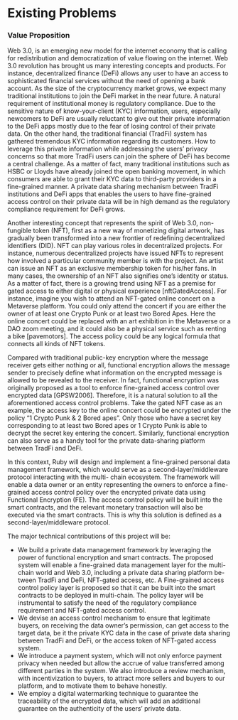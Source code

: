 # Existing Problems

### Value Proposition <a href="#value-proposition" id="value-proposition"></a>

Web 3.0, is an emerging new model for the internet economy that is calling for redistribution and democratization of value flowing on the internet. Web 3.0 revolution has brought us many interesting concepts and products. For instance, decentralized finance (DeFi) allows any user to have an access to sophisticated financial services without the need of opening a bank account. As the size of the cryptocurrency market grows, we expect many traditional institutions to join the DeFi market in the near future. A natural requirement of institutional money is regulatory compliance. Due to the sensitive nature of know-your-client (KYC) information, users, especially newcomers to DeFi are usually reluctant to give out their private information to the DeFi apps mostly due to the fear of losing control of their private data. On the other hand, the traditional financial (TradFi) system has gathered tremendous KYC information regarding its customers. How to leverage this private information while addressing the users’ privacy concerns so that more TradFi users can join the sphere of DeFi has become a central challenge. As a matter of fact, many traditional institutions such as HSBC or Lloyds have already joined the open banking movement, in which consumers are able to grant their KYC data to third-party providers in a fine-grained manner. A private data sharing mechanism between TradFi institutions and DeFi apps that enables the users to have fine-grained access control on their private data will be in high demand as the regulatory compliance requirement for DeFi grows.

Another interesting concept that represents the spirit of Web 3.0, non-fungible token (NFT), first as a new way of monetizing digital artwork, has gradually been transformed into a new frontier of redefining decentralized identifiers (DID). NFT can play various roles in decentralized projects. For instance, numerous decentralized projects have issued NFTs to represent how involved a particular community member is with the project. An artist can issue an NFT as an exclusive membership token for his/her fans. In many cases, the ownership of an NFT also signifies one’s identity or status. As a matter of fact, there is a growing trend using NFT as a premise for gated access to either digital or physical experience \[nftGatedAccess]. For instance, imagine you wish to attend an NFT-gated online concert on a Metaverse platform. You could only attend the concert if you are either the owner of at least one Crypto Punk or at least two Bored Apes. Here the online concert could be replaced with an art exhibition in the Metaverse or a DAO zoom meeting, and it could also be a physical service such as renting a bike \[pavemotors]. The access policy could be any logical formula that connects all kinds of NFT tokens.

Compared with traditional public-key encryption where the message receiver gets either nothing or all, functional encryption allows the message sender to precisely define what information on the encrypted message is allowed to be revealed to the receiver. In fact, functional encryption was originally proposed as a tool to enforce fine-grained access control over encrypted data \[GPSW2006]. Therefore, it is a natural solution to all the aforementioned access control problems. Take the gated NFT case as an example, the access key to the online concert could be encrypted under the policy “1 Crypto Punk & 2 Bored apes”. Only those who have a secret key corresponding to at least two Bored apes or 1 Crypto Punk is able to decrypt the secret key entering the concert. Similarly, functional encryption can also serve as a handy tool for the private data-sharing platform between TradFi and DeFi.

In this context, Ruby will design and implement a fine-grained personal data management framework, which would serve as a second-layer/middleware protocol interacting with the multi- chain ecosystem. The framework will enable a data owner or an entity representing the owners to enforce a fine-grained access control policy over the encrypted private data using Functional Encryption (FE). The access control policy will be built into the smart contracts, and the relevant monetary transaction will also be executed via the smart contracts. This is why this solution is defined as a second-layer/middleware protocol.

The major technical contributions of this project will be:

* We build a private data management framework by leveraging the power of functional encryption and smart contracts. The proposed system will enable a fine-grained data management layer for the multi-chain world and Web 3.0, including a private data sharing platform be- tween TradFi and DeFi, NFT-gated access, etc. A Fine-grained access control policy layer is proposed so that it can be built into the smart contracts to be deployed in multi-chain. The policy layer will be instrumental to satisfy the need of the regulatory compliance requirement and NFT-gated access control.
* We devise an access control mechanism to ensure that legitimate buyers, on receiving the data owner’s permission, can get access to the target data, be it the private KYC data in the case of private data sharing between TradFi and DeFi, or the access token of NFT-gated access system.
* We introduce a payment system, which will not only enforce payment privacy when needed but allow the accrue of value transferred among different parties in the system. We also introduce a review mechanism, with incentivization to buyers, to attract more sellers and buyers to our platform, and to motivate them to behave honestly.
* We employ a digital watermarking technique to guarantee the traceability of the encrypted data, which will add an additional guarantee on the authenticity of the users’ private data.
